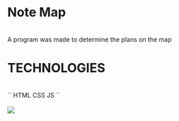 # Note Map
<br>
A program was made to determine the plans on the map

# TECHNOLOGIES
<br>
``
HTML
CSS
JS
``
<br>
<br>
<img src="./images/Map.gif">
